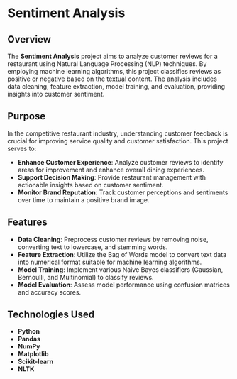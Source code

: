 # Sentiment Analysis

## Overview

The **Sentiment Analysis** project aims to analyze customer reviews for a restaurant using Natural Language Processing (NLP) techniques. By employing machine learning algorithms, this project classifies reviews as positive or negative based on the textual content. The analysis includes data cleaning, feature extraction, model training, and evaluation, providing insights into customer sentiment.

## Purpose

In the competitive restaurant industry, understanding customer feedback is crucial for improving service quality and customer satisfaction. This project serves to:

- **Enhance Customer Experience**: Analyze customer reviews to identify areas for improvement and enhance overall dining experiences.
- **Support Decision Making**: Provide restaurant management with actionable insights based on customer sentiment.
- **Monitor Brand Reputation**: Track customer perceptions and sentiments over time to maintain a positive brand image.

## Features

- **Data Cleaning**: Preprocess customer reviews by removing noise, converting text to lowercase, and stemming words.
- **Feature Extraction**: Utilize the Bag of Words model to convert text data into numerical format suitable for machine learning algorithms.
- **Model Training**: Implement various Naive Bayes classifiers (Gaussian, Bernoulli, and Multinomial) to classify reviews.
- **Model Evaluation**: Assess model performance using confusion matrices and accuracy scores.

## Technologies Used

- **Python**
- **Pandas**
- **NumPy**
- **Matplotlib**
- **Scikit-learn**
- **NLTK**
